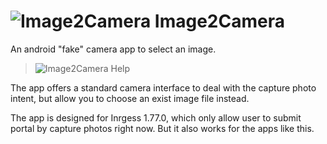 # ![Image2Camera](app/src/main/res/mipmap-xxxhdpi/ic_launcher.png) Image2Camera

An android "fake" camera app to select an image.

> ![Image2Camera Help](app/src/main/res/drawable-xxhdpi/help.png)

The app offers a standard camera interface to deal with the capture photo intent,
but allow you to choose an exist image file instead.

The app is designed for Inrgess 1.77.0, which only allow user to submit portal by capture photos right now.
But it also works for the apps like this.
